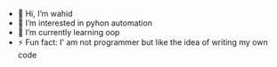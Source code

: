 - 👋 Hi, I’m wahid
- 👀 I’m interested in pyhon automation
- 🌱 I’m currently learning oop 
- ⚡ Fun fact: I' am not programmer but like the idea of writing my own code

<!---
kadiwahid/kadiwahid is a ✨ special ✨ repository because its `README.md` (this file) appears on your GitHub profile.
You can click the Preview link to take a look at your changes.
--->
